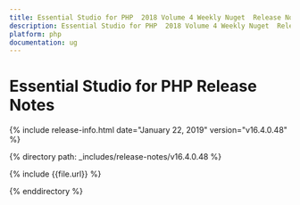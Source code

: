```yaml
---
title: Essential Studio for PHP  2018 Volume 4 Weekly Nuget  Release Notes  
description: Essential Studio for PHP  2018 Volume 4 Weekly Nuget  Release Notes  
platform: php
documentation: ug
---
```


# Essential Studio for PHP  Release Notes  

{% include release-info.html date="January 22, 2019"  version="v16.4.0.48" %} 


{% directory path: _includes/release-notes/v16.4.0.48 %}

{% include {{file.url}} %}

{% enddirectory %}
